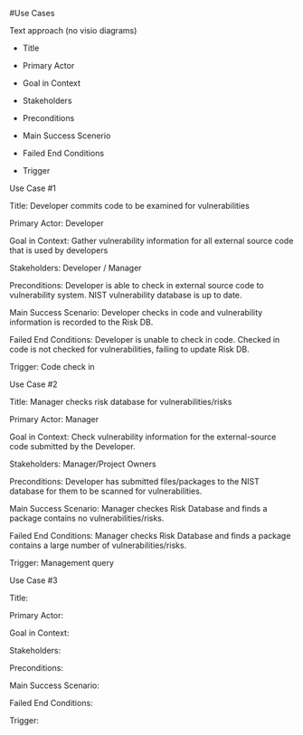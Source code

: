 #Use Cases  

  Text approach (no visio diagrams)
  
 - Title 
  
 - Primary Actor 
 
 - Goal in Context 
 
 - Stakeholders 
 
 - Preconditions 
 
 - Main Success Scenerio 
 
 - Failed End Conditions 
 
 - Trigger
 
Use Case #1  

Title: Developer commits code to be examined for vulnerabilities  

Primary Actor: Developer 

Goal in Context: Gather vulnerability information for all external source code that is used by developers 

Stakeholders: Developer / Manager 

Preconditions: Developer is able to check in external source code to vulnerability system. NIST vulnerability database is up to date.  

Main Success Scenario: Developer checks in code and vulnerability information is recorded to the Risk DB.  

Failed End Conditions: Developer is unable to check in code. Checked in code is not checked for vulnerabilities, failing to update Risk DB.  

Trigger: Code check in  

 
Use Case #2 
  
Title: Manager checks risk database for vulnerabilities/risks
   
Primary Actor: Manager
   
Goal in Context: Check vulnerability information for the external-source code submitted by the Developer.
    
Stakeholders: Manager/Project Owners
 
Preconditions: Developer has submitted files/packages to the NIST database for them to be scanned for vulnerabilities.
 
Main Success Scenario: Manager checkes Risk Database and finds a package contains no vulnerabilities/risks.
 
Failed End Conditions: Manager checks Risk Database and finds a package contains a large number of vulnerabilities/risks.
 
Trigger: Management query 
 
   
Use Case #3 
 
Title: 
   
Primary Actor: 
   
Goal in Context: 
    
Stakeholders: 
 
Preconditions: 
 
Main Success Scenario: 
 
Failed End Conditions: 
 
Trigger: 
